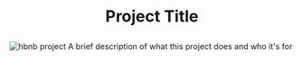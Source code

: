 

# <p align="center"> Project Title <p>
<img src="C:\Users\user\Desktop\65f4a1dd9c51265f49d0.png" alt="hbnb project">
A brief description of what this project does and who it's for

